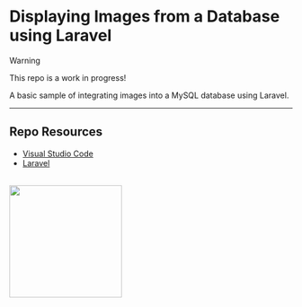 # Displaying Images from a Database using Laravel

> [!Warning]  
> This repo is a work in progress!

A basic sample of integrating images into a MySQL database using Laravel.

***

## Repo Resources

* [Visual Studio Code](https://code.visualstudio.com/)
* [Laravel](https://laravel.com/)

<br>
<a href="https://codeadam.ca">
<img src="https://cdn.codeadam.ca/images@1.0.0/codeadam-logo-coloured-horizontal.png" width="200">
</a>
